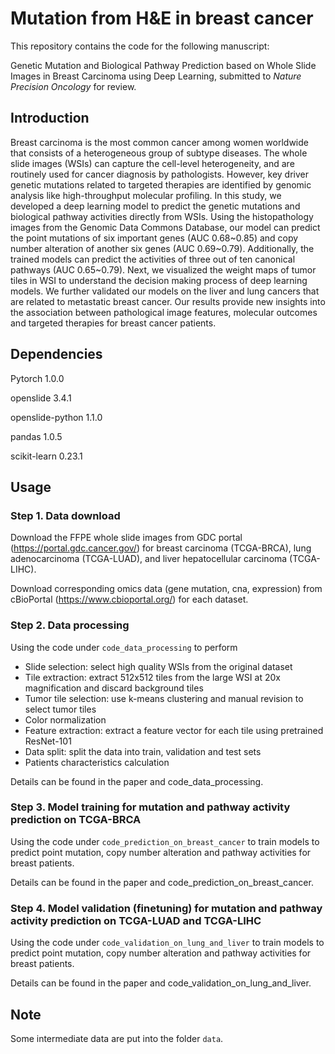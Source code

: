 # Mutation from H&E in breast cancer

This repository contains the code for the following manuscript:

Genetic Mutation and Biological Pathway Prediction based on Whole Slide Images in Breast Carcinoma using Deep Learning, submitted to <i>Nature Precision Oncology</i> for review.


## Introduction
Breast carcinoma is the most common cancer among women worldwide that consists of a heterogeneous group of subtype diseases. The whole slide images (WSIs) can capture the cell-level heterogeneity, and are routinely used for cancer diagnosis by pathologists. However, key driver genetic mutations related to targeted therapies are identified by genomic analysis like high-throughput molecular profiling. In this study, we developed a deep learning model to predict the genetic mutations and biological pathway activities directly from WSIs. Using the histopathology images from the Genomic Data Commons Database, our model can predict the point mutations of six important genes (AUC 0.68~0.85) and copy number alteration of another six genes (AUC 0.69~0.79). Additionally, the trained models can predict the activities of three out of ten canonical pathways (AUC 0.65~0.79). Next, we visualized the weight maps of tumor tiles in WSI to understand the decision making process of deep learning models. We further validated our models on the liver and lung cancers that are related to metastatic breast cancer. Our results provide new insights into the association between pathological image features, molecular outcomes and targeted therapies for breast cancer patients.



## Dependencies

Pytorch 1.0.0

openslide 3.4.1

openslide-python 1.1.0

pandas 1.0.5

scikit-learn 0.23.1



## Usage

### Step 1. Data download

Download the FFPE whole slide images from GDC portal (https://portal.gdc.cancer.gov/) for breast carcinoma (TCGA-BRCA), lung adenocarcinoma (TCGA-LUAD), and liver hepatocellular carcinoma (TCGA-LIHC).

Download corresponding omics data (gene mutation, cna, expression) from cBioPortal (https://www.cbioportal.org/) for each dataset.

### Step 2. Data processing

Using the code under `code_data_processing` to perform

- Slide selection: select high quality WSIs from the original dataset 
- Tile extraction: extract 512x512 tiles from the large WSI at 20x magnification and discard background tiles
- Tumor tile selection: use k-means clustering and manual revision to select tumor tiles
- Color normalization
- Feature extraction: extract a feature vector for each tile using pretrained ResNet-101
- Data split: split the data into train, validation and test sets
- Patients characteristics calculation

Details can be found in the paper and code_data_processing.

### Step 3. Model training for mutation and pathway activity prediction on TCGA-BRCA

Using the code under `code_prediction_on_breast_cancer` to train models to predict point mutation, copy number alteration and pathway activities for breast patients.

Details can be found in the paper and code_prediction_on_breast_cancer.

### Step 4. Model validation (finetuning) for mutation and pathway activity prediction on TCGA-LUAD and TCGA-LIHC

Using the code under `code_validation_on_lung_and_liver` to train models to predict point mutation, copy number alteration and pathway activities for breast patients.

Details can be found in the paper and code_validation_on_lung_and_liver.

## Note

Some intermediate data are put into the folder `data`.